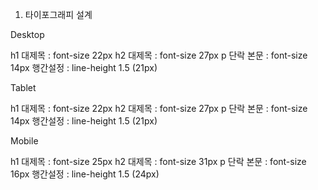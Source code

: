 1. 타이포그래피 설계

Desktop

h1 대제목 : font-size 22px
h2 대제목 : font-size 27px
p 단락 본문 : font-size 14px
행간설정 : line-height 1.5 (21px)

Tablet

h1 대제목 : font-size 22px
h2 대제목 : font-size 27px
p 단락 본문 : font-size 14px
행간설정 : line-height 1.5 (21px)

Mobile

h1 대제목 : font-size 25px
h2 대제목 : font-size 31px
p 단락 본문 : font-size 16px
행간설정 : line-height 1.5 (24px)